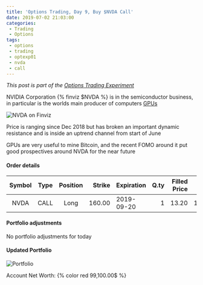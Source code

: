 ```yaml
---
title: 'Options Trading, Day 9, Buy $NVDA Call'
date: 2019-07-02 21:03:00
categories:
 - Trading
 - Options
tags:
 - options
 - trading
 - optexp01
 - nvda
 - call
---
```


*This post is part of the [Options Trading Experiment](/2019/06/23/options-trading-day-0)*

NVIDIA Corporation {% finviz $NVDA %} is in the semiconductor business, in particular is the worlds main producer of computers [GPUs](https://en.wikipedia.org/wiki/Graphics_processing_unit)

![NVDA on Finviz](https://finviz.com/publish/070219/NVDAc1dl1455.png)

Price is ranging since Dec 2018 but has broken an important dynamic resistance and is inside an uptrend channel from start of June

GPUs are very useful to mine Bitcoin, and the recent FOMO around it put good prospectives around NVDA for the near future

#### Order details

[//]: # (use https://www.tablesgenerator.com/markdown_tables for creating tables)

| Symbol | Type | Position | Strike | Expiration | Q.ty | Filled Price |    Cost | Commissions | Status |
|:------:|:----:|:--------:|-------:|------------|-----:|-------------:|--------:|------------:|--------|
|   NVDA   | CALL |   Long   |  160.00 | 2019-09-20 |   1  |         13.20 | 1320.00 |           1 | Filled |

#### Portfolio adjustments

No portfolio adjustments for today

#### Updated Portfolio

![Portfolio](https://i.imgur.com/vOci34X.png)

Account Net Worth: {% color red 99,100.00$ %}

